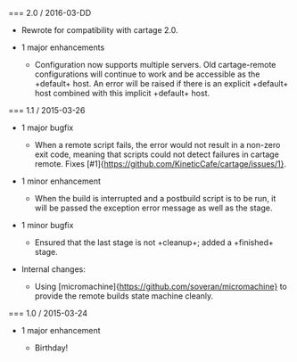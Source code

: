 === 2.0 / 2016-03-DD

*   Rewrote for compatibility with cartage 2.0.

*   1 major enhancements

    *   Configuration now supports multiple servers. Old cartage-remote
        configurations will continue to work and be accessible as the +default+
        host. An error will be raised if there is an explicit +default+
        host combined with this implicit +default+ host.

=== 1.1 / 2015-03-26

*   1 major bugfix

    *   When a remote script fails, the error would not result in a non-zero
        exit code, meaning that scripts could not detect failures in cartage
        remote. Fixes [#1]{https://github.com/KineticCafe/cartage/issues/1}.

*   1 minor enhancement

    *   When the build is interrupted and a postbuild script is to be run, it
        will be passed the exception error message as well as the stage.

*   1 minor bugfix

    *   Ensured that the last stage is not +cleanup+; added a +finished+ stage.

*   Internal changes:

    *   Using [micromachine]{https://github.com/soveran/micromachine} to
        provide the remote builds state machine cleanly.

=== 1.0 / 2015-03-24

*   1 major enhancement

    *   Birthday!

